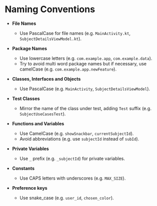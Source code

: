 # Naming Conventions

- **File Names**
    - Use PascalCase for file names (e.g. `MainActivity.kt`, `SubjectDetailsViewModel.kt`).

- **Package Names**
    - Use lowercase letters (e.g. `com.example.app`, `com.example.data`).
    - Try to avoid multi word package names but if necessary, use camelCase 
      (e.g. `com.example.app.newFeature`).

- **Classes, Interfaces and Objects**
    - Use PascalCase (e.g. `MainActivity`, `SubjectDetailsViewModel`).

- **Test Classes**
    - Mirror the name of the class under test, adding `Test` suffix (e.g. `SubjectUseCasesTest`).

- **Functions and Variables**
    - Use CamelCase (e.g. `showSnackbar`, `currentSubjectId`).
    - Avoid abbreviations (e.g. use `subjectId` instead of `subId`).

- **Private Variables**
    - Use `_` prefix (e.g. `_subjectId`) for private variables.

- **Constants**
    - Use CAPS letters with underscores (e.g. `MAX_SIZE`).

- **Preference keys**
    - Use snake_case (e.g. `user_id`, `chosen_color`).
